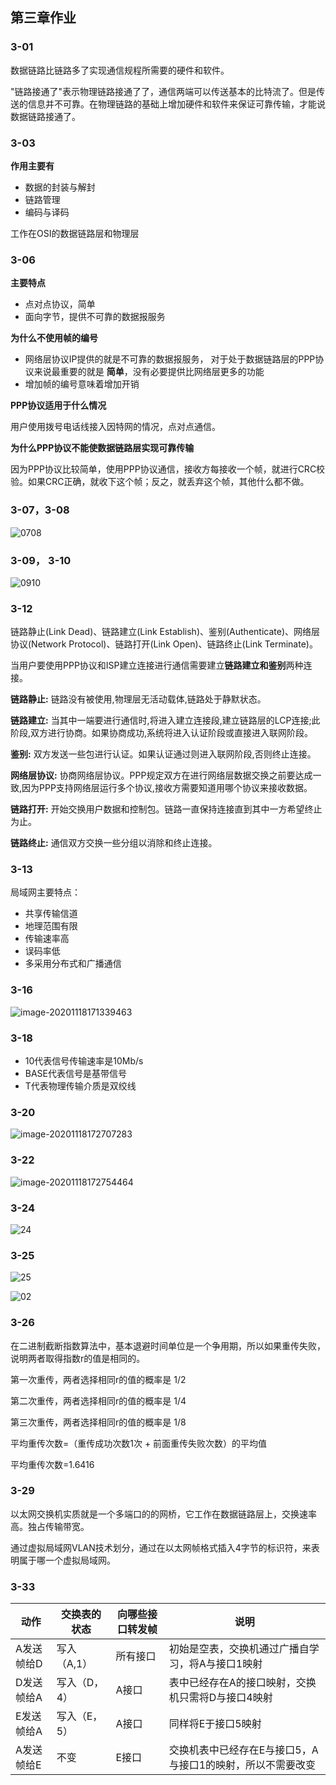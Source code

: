 ## 第三章作业



### 3-01

数据链路比链路多了实现通信规程所需要的硬件和软件。

"链路接通了"表示物理链路接通了了，通信两端可以传送基本的比特流了。但是传送的信息并不可靠。在物理链路的基础上增加硬件和软件来保证可靠传输，才能说数据链路接通了。



### 3-03

**作用主要有**

* 数据的封装与解封
* 链路管理
* 编码与译码

工作在OSI的数据链路层和物理层



### 3-06

**主要特点**

* 点对点协议，简单
* 面向字节，提供不可靠的数据报服务

**为什么不使用帧的编号**

* 网络层协议IP提供的就是不可靠的数据报服务， 对于处于数据链路层的PPP协议来说最重要的就是 **简单**，没有必要提供比网络层更多的功能
* 增加帧的编号意味着增加开销

**PPP协议适用于什么情况**

用户使用拨号电话线接入因特网的情况，点对点通信。

**为什么PPP协议不能使数据链路层实现可靠传输**

因为PPP协议比较简单，使用PPP协议通信，接收方每接收一个帧，就进行CRC校验。如果CRC正确，就收下这个帧；反之，就丢弃这个帧，其他什么都不做。



### 3-07，3-08

![0708](assets/%E7%AC%AC%E4%B8%89%E7%AB%A0%E4%BD%9C%E4%B8%9A/0708.jpg)



### 3-09， 3-10

![0910](assets/%E7%AC%AC%E4%B8%89%E7%AB%A0%E4%BD%9C%E4%B8%9A/0910.jpg)



### 3-12

链路静止(Link Dead)、链路建立(Link Establish)、鉴别(Authenticate)、网络层协议(Network Protocol)、链路打开(Link Open)、链路终止(Link Terminate)。 

当用户要使用PPP协议和ISP建立连接进行通信需要建立**链路建立和鉴别**两种连接。

**链路静止:** 链路没有被使用,物理层无活动载体,链路处于静默状态。 

**链路建立:** 当其中一端要进行通信时,将进入建立连接段,建立链路层的LCP连接;此阶段,双方进行协商。如果协商成功,系统将进入认证阶段或直接进入联网阶段。

 **鉴别:** 双方发送一些包进行认证。如果认证通过则进入联网阶段,否则终止连接。

 **网络层协议:** 协商网络层协议。PPP规定双方在进行网络层数据交换之前要达成一致,因为PPP支持网络层运行多个协议,接收方需要知道用哪个协议来接收数据。 

**链路打开:** 开始交换用户数据和控制包。链路一直保持连接直到其中一方希望终止为止。

 **链路终止:** 通信双方交换一些分组以消除和终止连接。



### 3-13

局域网主要特点：

* 共享传输信道
* 地理范围有限
* 传输速率高
* 误码率低
* 多采用分布式和广播通信



### 3-16

![image-20201118171339463](assets/%E7%AC%AC%E4%B8%89%E7%AB%A0%E4%BD%9C%E4%B8%9A/image-20201118171339463.png)



### 3-18

* 10代表信号传输速率是10Mb/s
* BASE代表信号是基带信号
* T代表物理传输介质是双绞线



### 3-20

![image-20201118172707283](assets/%E7%AC%AC%E4%B8%89%E7%AB%A0%E4%BD%9C%E4%B8%9A/image-20201118172707283.png)



### 3-22

![image-20201118172754464](assets/%E7%AC%AC%E4%B8%89%E7%AB%A0%E4%BD%9C%E4%B8%9A/image-20201118172754464.png)



### 3-24

![24](assets/%E7%AC%AC%E4%B8%89%E7%AB%A0%E4%BD%9C%E4%B8%9A/24.jpg)



### 3-25

![25](assets/%E7%AC%AC%E4%B8%89%E7%AB%A0%E4%BD%9C%E4%B8%9A/25-1605692197689.jpg)

![02](assets/%E7%AC%AC%E4%B8%89%E7%AB%A0%E4%BD%9C%E4%B8%9A/02.jpg)



### 3-26

在二进制截断指数算法中，基本退避时间单位是一个争用期，所以如果重传失败，说明两者取得指数r的值是相同的。

第一次重传，两者选择相同r的值的概率是 1/2

第二次重传，两者选择相同r的值的概率是 1/4

第三次重传，两者选择相同r的值的概率是 1/8



平均重传次数=（重传成功次数1次 + 前面重传失败次数）的平均值

平均重传次数=1.6416



### 3-29

以太网交换机实质就是一个多端口的的网桥，它工作在数据链路层上，交换速率高。独占传输带宽。

通过虚拟局域网VLAN技术划分，通过在以太网帧格式插入4字节的标识符，来表明属于哪一个虚拟局域网。



### 3-33

| 动作       | 交换表的状态 | 向哪些接口转发帧 | 说明                                                       |
| ---------- | ------------ | ---------------- | ---------------------------------------------------------- |
| A发送帧给D | 写入（A,1）  | 所有接口         | 初始是空表，交换机通过广播自学习，将A与接口1映射           |
| D发送帧给A | 写入（D，4） | A接口            | 表中已经存在A的接口映射，交换机只需将D与接口4映射          |
| E发送帧给A | 写入（E，5） | A接口            | 同样将E于接口5映射                                         |
| A发送帧给E | 不变         | E接口            | 交换机表中已经存在E与接口5，A与接口1的映射，所以不需要改变 |

